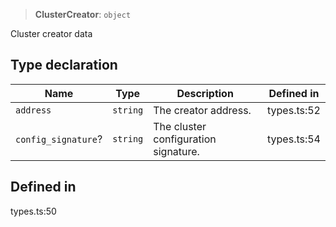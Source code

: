> **ClusterCreator**: `object`

Cluster creator data

## Type declaration

| Name | Type | Description | Defined in |
| ------ | ------ | ------ | ------ |
| `address` | `string` | The creator address. | types.ts:52 |
| `config_signature`? | `string` | The cluster configuration signature. | types.ts:54 |

## Defined in

types.ts:50
